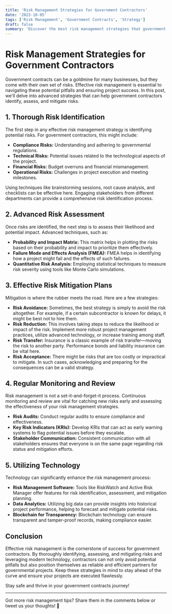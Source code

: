 ```yaml
---
title: 'Risk Management Strategies for Government Contractors'
date: '2023-10-05'
tags: ['Risk Management', 'Government Contracts', 'Strategy']
draft: false
summary: 'Discover the best risk management strategies that government contractors can employ to stay ahead of potential pitfalls and ensure project success.'
---
```


# Risk Management Strategies for Government Contractors

Government contracts can be a goldmine for many businesses, but they come with their own set of risks. Effective risk management is essential to navigating these potential pitfalls and ensuring project success. In this post, we'll delve into advanced strategies that can help government contractors identify, assess, and mitigate risks.

## 1. **Thorough Risk Identification**

The first step in any effective risk management strategy is identifying potential risks. For government contractors, this might include:
- **Compliance Risks:** Understanding and adhering to governmental regulations.
- **Technical Risks:** Potential issues related to the technological aspects of the project.
- **Financial Risks:** Budget overruns and financial mismanagement.
- **Operational Risks:** Challenges in project execution and meeting milestones.
  
Using techniques like brainstorming sessions, root cause analysis, and checklists can be effective here. Engaging stakeholders from different departments can provide a comprehensive risk identification process.

## 2. **Advanced Risk Assessment**

Once risks are identified, the next step is to assess their likelihood and potential impact. Advanced techniques, such as:

- **Probability and Impact Matrix:** This matrix helps in plotting the risks based on their probability and impact to prioritize them effectively.
- **Failure Mode and Effects Analysis (FMEA):** FMEA helps in identifying how a project might fail and the effects of such failures.
- **Quantitative Risk Analysis:** Employing statistical techniques to measure risk severity using tools like Monte Carlo simulations.

## 3. **Effective Risk Mitigation Plans**

Mitigation is where the rubber meets the road. Here are a few strategies:

- **Risk Avoidance:** Sometimes, the best strategy is simply to avoid the risk altogether. For example, if a certain subcontractor is known for delays, it might be best not to hire them.
- **Risk Reduction:** This involves taking steps to reduce the likelihood or impact of the risk. Implement more robust project management practices, utilize advanced technology, or increase training among staff.
- **Risk Transfer:** Insurance is a classic example of risk transfer—moving the risk to another party. Performance bonds and liability insurance can be vital here.
- **Risk Acceptance:** There might be risks that are too costly or impractical to mitigate. In such cases, acknowledging and preparing for the consequences can be a valid strategy.

## 4. **Regular Monitoring and Review**

Risk management is not a set-it-and-forget-it process. Continuous monitoring and review are vital for catching new risks early and assessing the effectiveness of your risk management strategies.

- **Risk Audits:** Conduct regular audits to ensure compliance and effectiveness.
- **Key Risk Indicators (KRIs):** Develop KRIs that can act as early warning systems to flag potential issues before they escalate.
- **Stakeholder Communication:** Consistent communication with all stakeholders ensures that everyone is on the same page regarding risk status and mitigation efforts.

## 5. **Utilizing Technology**

Technology can significantly enhance the risk management process:

- **Risk Management Software:** Tools like RiskWatch and Active Risk Manager offer features for risk identification, assessment, and mitigation planning.
- **Data Analytics:** Utilizing big data can provide insights into historical project performance, helping to forecast and mitigate potential risks.
- **Blockchain for Transparency:** Blockchain technology can ensure transparent and tamper-proof records, making compliance easier.

## Conclusion

Effective risk management is the cornerstone of success for government contractors. By thoroughly identifying, assessing, and mitigating risks and leveraging modern technology, contractors can not only avoid potential pitfalls but also position themselves as reliable and efficient partners for governmental projects. Keep these strategies in mind to stay ahead of the curve and ensure your projects are executed flawlessly.

Stay safe and thrive in your government contracts journey!

---

Got more risk management tips? Share them in the comments below or tweet us your thoughts! 🚀